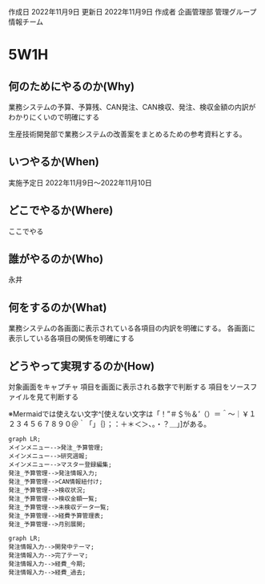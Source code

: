 作成日 2022年11月9日
更新日 2022年11月9日
作成者 企画管理部 管理グループ 情報チーム

# 5W1H

## 何のためにやるのか(Why)
業務システムの予算、予算残、CAN発注、CAN検収、発注、検収金額の内訳がわかりにくいので明確にする

生産技術開発部で業務システムの改善案をまとめるための参考資料とする。

## いつやるか(When)
実施予定日 2022年11月9日～2022年11月10日

## どこでやるか(Where)
ここでやる

## 誰がやるのか(Who)
永井

## 何をするのか(What)
業務システムの各画面に表示されている各項目の内訳を明確にする。
各画面に表示している各項目の関係を明確にする

## どうやって実現するのか(How)
対象画面をキャプチャ
項目を画面に表示される数字で判断する
項目をソースファイルを見て判断する

※Mermaidでは使えない文字^[使えない文字は「！”＃＄％＆’（）＝＾〜｜￥１２３４５６７８９０＠｀「」｛｝；：＋＊＜＞、。・？＿」]がある。

```mermaid
graph LR;
メインメニュー-->発注_予算管理;
メインメニュー-->研究週報;
メインメニュー-->マスター登録編集;
発注_予算管理-->発注情報入力;
発注_予算管理-->CAN情報紐付け;
発注_予算管理-->検収状況;
発注_予算管理-->検収金額一覧;
発注_予算管理-->未検収データ一覧;
発注_予算管理-->経費予算管理表;
発注_予算管理-->月別展開;
```
```mermaid
graph LR;
発注情報入力-->開発中テーマ;
発注情報入力-->完了テーマ;
発注情報入力-->経費_今期;
発注情報入力-->経費_過去;
```
